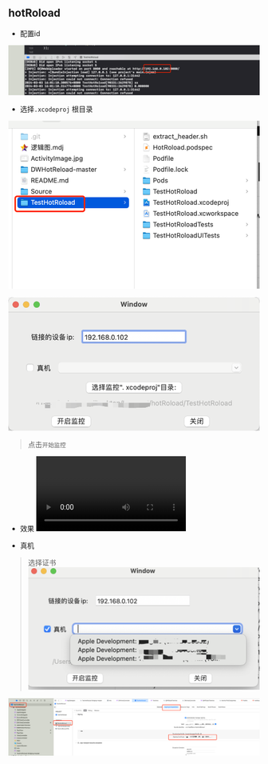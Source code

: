 ## hotRoload

- 配置id

![](Source/04.png)

- 选择`.xcodeproj` 根目录

![](Source/05.png)



![](Source/02.png)

> 点击`开始监控`

- 效果
![](Source/03.mov)


- 真机

> 选择证书
![](Source/01.png)

![](Source/07.png)